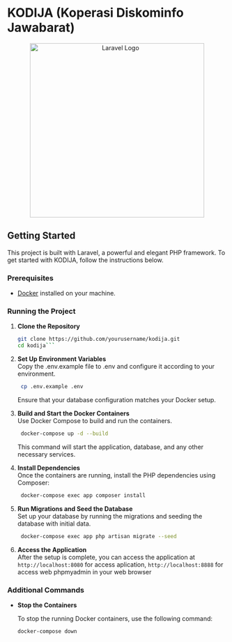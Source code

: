 # KODIJA (Koperasi Diskominfo Jawabarat)

<p align="center"><a href="https://laravel.com" target="_blank"><img src="https://raw.githubusercontent.com/laravel/art/master/logo-lockup/5%20SVG/2%20CMYK/1%20Full%20Color/laravel-logolockup-cmyk-red.svg" width="400" alt="Laravel Logo"></a></p>

## Getting Started

This project is built with Laravel, a powerful and elegant PHP framework. To get started with KODIJA, follow the instructions below.

### Prerequisites

-   [Docker](https://www.docker.com) installed on your machine.

### Running the Project

1. **Clone the Repository**

   ```bash
   git clone https://github.com/yourusername/kodija.git
   cd kodija```
2. **Set Up Environment Variables**\
   Copy the .env.example file to .env and configure it according to your environment.
   ```bash
    cp .env.example .env
    ```
   Ensure that your database configuration matches your Docker setup.
4. **Build and Start the Docker Containers**\
   Use Docker Compose to build and run the containers.
   ```bash
    docker-compose up -d --build
    ```
    This command will start the application, database, and any other necessary services.
6. **Install Dependencies**\
   Once the containers are running, install the PHP dependencies using Composer:
   ```bash
    docker-compose exec app composer install
    ```
8. **Run Migrations and Seed the Database**\
   Set up your database by running the migrations and seeding the database with initial data.
   ```bash
    docker-compose exec app php artisan migrate --seed
    ```
10. **Access the Application**\
    After the setup is complete, you can access the application at ```http://localhost:8080``` for access aplication, ```http://localhost:8888``` for access web phpmyadmin in your web browser

### Additional Commands
- **Stop the Containers**

    To stop the running Docker containers, use the following command:

    ```bash
    docker-compose down
    ```
